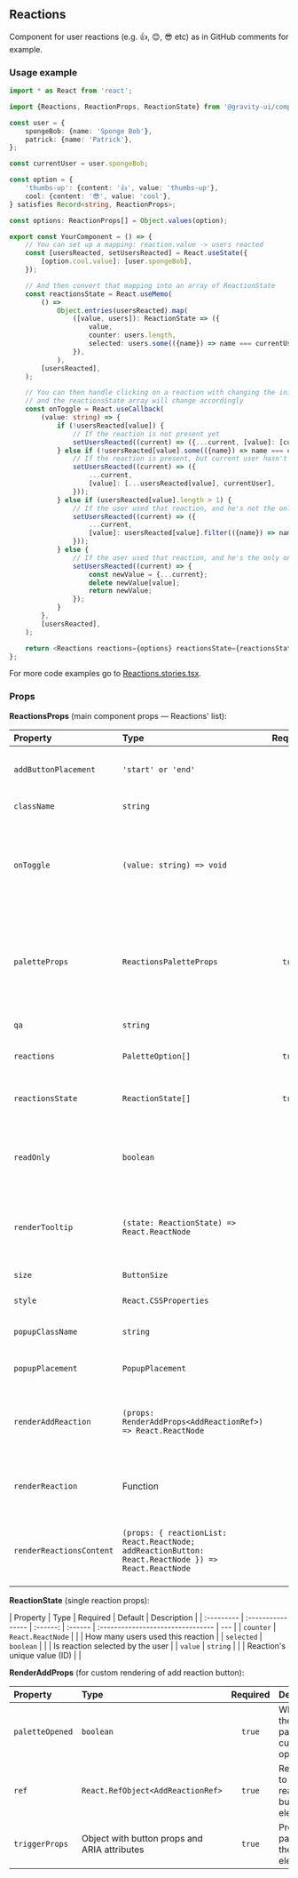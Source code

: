 ## Reactions

Component for user reactions (e.g. 👍, 😊, 😎 etc) as in GitHub comments for example.

### Usage example

```typescript
import * as React from 'react';

import {Reactions, ReactionProps, ReactionState} from '@gravity-ui/components';

const user = {
    spongeBob: {name: 'Sponge Bob'},
    patrick: {name: 'Patrick'},
};

const currentUser = user.spongeBob;

const option = {
    'thumbs-up': {content: '👍', value: 'thumbs-up'},
    cool: {content: '😎', value: 'cool'},
} satisfies Record<string, ReactionProps>;

const options: ReactionProps[] = Object.values(option);

export const YourComponent = () => {
    // You can set up a mapping: reaction.value -> users reacted
    const [usersReacted, setUsersReacted] = React.useState({
        [option.cool.value]: [user.spongeBob],
    });

    // And then convert that mapping into an array of ReactionState
    const reactionsState = React.useMemo(
        () =>
            Object.entries(usersReacted).map(
                ([value, users]): ReactionState => ({
                    value,
                    counter: users.length,
                    selected: users.some(({name}) => name === currentUser.name),
                }),
            ),
        [usersReacted],
    );

    // You can then handle clicking on a reaction with changing the inital mapping,
    // and the reactionsState array will change accordingly
    const onToggle = React.useCallback(
        (value: string) => {
            if (!usersReacted[value]) {
                // If the reaction is not present yet
                setUsersReacted((current) => ({...current, [value]: [currentUser]}));
            } else if (!usersReacted[value].some(({name}) => name === currentUser.name)) {
                // If the reaction is present, but current user hasn't selected it yet
                setUsersReacted((current) => ({
                    ...current,
                    [value]: [...usersReacted[value], currentUser],
                }));
            } else if (usersReacted[value].length > 1) {
                // If the user used that reaction, and he's not the only one who used it
                setUsersReacted((current) => ({
                    ...current,
                    [value]: usersReacted[value].filter(({name}) => name !== currentUser.name),
                }));
            } else {
                // If the user used that reaction, and he's the only one who used it
                setUsersReacted((current) => {
                    const newValue = {...current};
                    delete newValue[value];
                    return newValue;
                });
            }
        },
        [usersReacted],
    );

    return <Reactions reactions={options} reactionsState={reactionsState} onToggle={onToggle} />;
};
```

For more code examples go to [Reactions.stories.tsx](https://github.com/gravity-ui/components/blob/main/src/components/Reactions/__stories__/Reactions.stories.tsx).

### Props

**ReactionsProps** (main component props — Reactions' list):

| Property                 | Type                                                                                                | Required | Default | Description                                                                                    |
| :----------------------- | :-------------------------------------------------------------------------------------------------- | :------: | :------ | :--------------------------------------------------------------------------------------------- |
| `addButtonPlacement`     | `'start' or 'end'`                                                                                  |          | `'end'` | Position of the "Add reaction" button.                                                         |
| `className`              | `string`                                                                                            |          |         | HTML `class` attribute                                                                         |
| `onToggle`               | `(value: string) => void`                                                                           |          |         | Fires when a user clicks on a Reaction (in a Palette or in the Reactions' list)                |
| `paletteProps`           | `ReactionsPaletteProps`                                                                             |  `true`  |         | Notifications' palette props — it's a `Palette` component with available reactions to the user |
| `qa`                     | `string`                                                                                            |          |         | `qa` attribute for testing                                                                     |
| `reactions`              | `PaletteOption[]`                                                                                   |  `true`  |         | List of all available reactions                                                                |
| `reactionsState`         | `ReactionState[]`                                                                                   |  `true`  |         | List of reactions that were used                                                               |
| `readOnly`               | `boolean`                                                                                           |          | `false` | readOnly state (usage example: only signed in users can react)                                 |
| `renderTooltip`          | `(state: ReactionState) => React.ReactNode`                                                         |          |         | Reaction's tooltip with the list of reacted users for example                                  |
| `size`                   | `ButtonSize`                                                                                        |          | `m`     | Buttons's size                                                                                 |
| `style`                  | `React.CSSProperties`                                                                               |          |         | HTML `style` attribute                                                                         |
| `popupClassName`         | `string`                                                                                            |          |         | A class for the reaction container                                                             |
| `popupPlacement`         | `PopupPlacement`                                                                                    |          |         | Placement of the reaction popup                                                                |
| `renderAddReaction`      | `(props: RenderAddProps<AddReactionRef>) => React.ReactNode`                                        |          |         | Custom render function for the add reaction button                                             |
| `renderReaction`         | Function                                                                                            |          |         | Custom render function for the reaction button                                                 |
| `renderReactionsContent` | `(props: { reactionList: React.ReactNode; addReactionButton: React.ReactNode }) => React.ReactNode` |          |         | Callback function to render custom reactions content                                           |

**ReactionState** (single reaction props):

| Property   | Type              | Required | Default | Description                       |
| :--------- | :---------------- | :------: | :------ | :-------------------------------- | --- |
| `counter`  | `React.ReactNode` |          |         | How many users used this reaction |
| `selected` | `boolean`         |          |         | Is reaction selected by the user  |
| `value`    | `string`          |          |         | Reaction's unique value (ID)      |     |

**RenderAddProps** (for custom rendering of add reaction button):

| Property        | Type                                         | Required | Description                                    |
| :-------------- | :------------------------------------------- | :------: | :--------------------------------------------- |
| `paletteOpened` | `boolean`                                    |  `true`  | Whether the reaction palette is currently open |
| `ref`           | `React.RefObject<AddReactionRef>`            |  `true`  | Reference to the add reaction button element   |
| `triggerProps`  | Object with button props and ARIA attributes |  `true`  | Props to be passed to the button element       |
